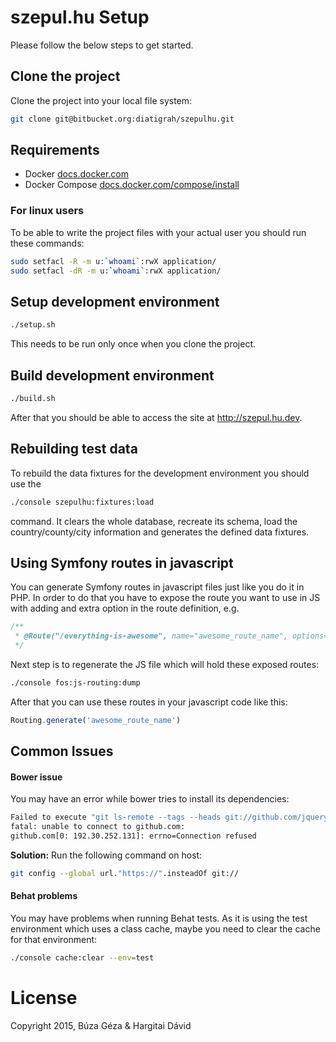 # szepul.hu Setup

Please follow the below steps to get started.

## Clone the project

Clone the project into your local file system:

```bash
git clone git@bitbucket.org:diatigrah/szepulhu.git
```

## Requirements

* Docker [docs.docker.com](https://docs.docker.com/installation)
* Docker Compose [docs.docker.com/compose/install](https://docs.docker.com/compose/install/)

### For linux users

To be able to write the project files with your actual user you should run these commands:

```bash
sudo setfacl -R -m u:`whoami`:rwX application/
sudo setfacl -dR -m u:`whoami`:rwX application/
```

## Setup development environment


```bash
./setup.sh
```

This needs to be run only once when you clone the project.

## Build development environment

```bash
./build.sh
```

After that you should be able to access the site at http://szepul.hu.dev.

## Rebuilding test data

To rebuild the data fixtures for the development environment you should use the

```bash
./console szepulhu:fixtures:load
```

command. It clears the whole database, recreate its schema, load the country/county/city information and generates the defined data fixtures.

## Using Symfony routes in javascript

You can generate Symfony routes in javascript files just like you do it in PHP.
In order to do that you have to expose the route you want to use in JS with adding and extra option in the route definition, e.g.

```php
/**
 * @Route("/everything-is-awesome", name="awesome_route_name", options={"expose"=true})
 */
```

Next step is to regenerate the JS file which will hold these exposed routes:
```bash
./console fos:js-routing:dump
```

After that you can use these routes in your javascript code like this:
```javascript
Routing.generate('awesome_route_name')
```

## Common Issues

#### Bower issue
You may have an error while bower tries to install its dependencies:
```bash
Failed to execute "git ls-remote --tags --heads git://github.com/jquery/jquery.git", exit code of #128
fatal: unable to connect to github.com:
github.com[0: 192.30.252.131]: errno=Connection refused
```

**Solution:** Run the following command on host:
```bash
git config --global url."https://".insteadOf git://
```

#### Behat problems
You may have problems when running Behat tests. As it is using the test environment which uses a class cache, maybe you need to clear the cache for that environment:
```bash
./console cache:clear --env=test
```


# License

Copyright 2015, Búza Géza & Hargitai Dávid 
